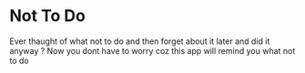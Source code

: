 # Not To Do
Ever thaught of what not to do and then forget about it later and did it anyway ?
Now you dont have to worry coz this app will remind you what not to do
